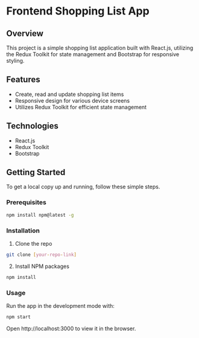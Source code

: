 # Frontend Shopping List App

## Overview

This project is a simple shopping list application built with React.js, utilizing the Redux Toolkit for state management and Bootstrap for responsive styling.

## Features

- Create, read and update shopping list items
- Responsive design for various device screens
- Utilizes Redux Toolkit for efficient state management

## Technologies

- React.js
- Redux Toolkit
- Bootstrap

## Getting Started

To get a local copy up and running, follow these simple steps.

### Prerequisites

```sh
npm install npm@latest -g
```

### Installation

1. Clone the repo

```sh
git clone [your-repo-link]
```

2. Install NPM packages

```sh
npm install
```

### Usage

Run the app in the development mode with:

```sh
npm start
```

Open http://localhost:3000 to view it in the browser.
